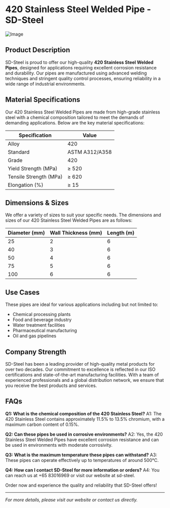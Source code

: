 # 420 Stainless Steel Welded Pipe - SD-Steel

![Image](https://github.com/user-attachments/assets/2567258e-e124-4816-932d-1809bd27ef0b)

## Product Description

SD-Steel is proud to offer our high-quality **420 Stainless Steel Welded Pipes**, designed for applications requiring excellent corrosion resistance and durability. Our pipes are manufactured using advanced welding techniques and stringent quality control processes, ensuring reliability in a wide range of industrial environments.

## Material Specifications

Our 420 Stainless Steel Welded Pipes are made from high-grade stainless steel with a chemical composition tailored to meet the demands of demanding applications. Below are the key material specifications:

| Specification | Value |
|---------------|-------|
| Alloy         | 420    |
| Standard      | ASTM A312/A358 |
| Grade         | 420    |
| Yield Strength (MPa) | ≥ 520 |
| Tensile Strength (MPa) | ≥ 620 |
| Elongation (%) | ≥ 15   |

## Dimensions & Sizes

We offer a variety of sizes to suit your specific needs. The dimensions and sizes of our 420 Stainless Steel Welded Pipes are as follows:

| Diameter (mm) | Wall Thickness (mm) | Length (m) |
|---------------|----------------------|-------------|
| 25            | 2                    | 6           |
| 40            | 3                    | 6           |
| 50            | 4                    | 6           |
| 75            | 5                    | 6           |
| 100           | 6                    | 6           |

## Use Cases

These pipes are ideal for various applications including but not limited to:
- Chemical processing plants
- Food and beverage industry
- Water treatment facilities
- Pharmaceutical manufacturing
- Oil and gas pipelines

## Company Strength

SD-Steel has been a leading provider of high-quality metal products for over two decades. Our commitment to excellence is reflected in our ISO certifications and state-of-the-art manufacturing facilities. With a team of experienced professionals and a global distribution network, we ensure that you receive the best products and services.

## FAQs

**Q1: What is the chemical composition of the 420 Stainless Steel?**
A1: The 420 Stainless Steel contains approximately 11.5% to 13.5% chromium, with a maximum carbon content of 0.15%.

**Q2: Can these pipes be used in corrosive environments?**
A2: Yes, the 420 Stainless Steel Welded Pipes have excellent corrosion resistance and can be used in environments with moderate corrosivity.

**Q3: What is the maximum temperature these pipes can withstand?**
A3: These pipes can operate effectively up to temperatures of around 500°C.

**Q4: How can I contact SD-Steel for more information or orders?**
A4: You can reach us at +65 83016969 or visit our website at  sd-steel.

Order now and experience the quality and reliability that SD-Steel offers!

---

*For more details, please visit our website or contact us directly.*